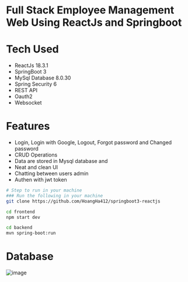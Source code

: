 # Full Stack Employee Management Web Using ReactJs and Springboot

# Tech Used
- ReactJs 18.3.1
- SpringBoot 3
- MySql Database 8.0.30
- Spring Security 6
- REST API
- Oauth2
- Websocket

# Features
- Login, Login with Google, Logout, Forgot password and Changed password
- CRUD Operations
- Data are stored in Mysql database and
- Neat and clean UI
- Chatting between users admin
- Authen with jwt token

```bash
# Step to run in your machine
### Run the following in your machine
git clone https://github.com/HoangHa412/springboot3-reactjs

cd frontend
npm start dev

cd backend
mvn spring-boot:run
```
# Database

![image](https://github.com/user-attachments/assets/ceb9de77-9284-44d9-bc8f-34cad51b9d00)


